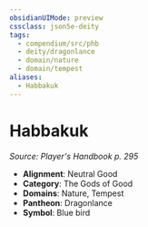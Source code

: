 ```yaml
---
obsidianUIMode: preview
cssclass: json5e-deity
tags:
  - compendium/src/phb
  - deity/dragonlance
  - domain/nature
  - domain/tempest
aliases:
  - Habbakuk
---
```

# Habbakuk
*Source: Player's Handbook p. 295* 

- **Alignment**: Neutral Good
- **Category**: The Gods of Good
- **Domains**: Nature, Tempest
- **Pantheon**: Dragonlance
- **Symbol**: Blue bird